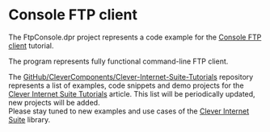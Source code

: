 # Console FTP client

The FtpConsole.dpr project represents a code example for the [Console FTP client](https://www.clevercomponents.com/portal/kb/a73/console-ftp-client.aspx) tutorial.   

The program represents fully functional command-line FTP client.   

The [GitHub/CleverComponents/Clever-Internet-Suite-Tutorials](https://github.com/CleverComponents/Clever-Internet-Suite-Tutorials) repository represents a list of examples, code snippets and demo projects for the [Clever Internet Suite Tutorials](https://www.clevercomponents.com/articles/article035/) article. This list will be periodically updated, new projects will be added.   
Please stay tuned to new examples and use cases of the [Clever Internet Suite](https://www.clevercomponents.com/products/inetsuite/) library.
